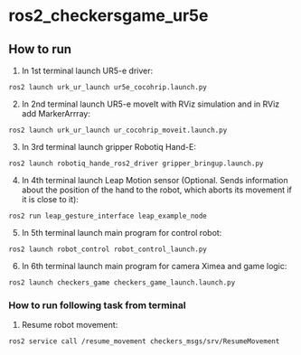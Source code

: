 # ros2_checkersgame_ur5e

## How to run
1. In 1st terminal launch UR5-e driver: 
```
ros2 launch urk_ur_launch ur5e_cocohrip.launch.py
```
2. In 2nd terminal launch UR5-e moveIt with RViz simulation and in RViz add MarkerArrray: 
```
ros2 launch urk_ur_launch ur_cocohrip_moveit.launch.py
```
3. In 3rd terminal launch gripper Robotiq Hand-E:
```
ros2 launch robotiq_hande_ros2_driver gripper_bringup.launch.py
```
4. In 4th terminal launch Leap Motion sensor (Optional. Sends information about the position of the hand to the robot, which aborts its movement if it is close to it):
```
ros2 run leap_gesture_interface leap_example_node
```
5. In 5th terminal launch main program for control robot:
```
ros2 launch robot_control robot_control_launch.py 
```
6. In 6th terminal launch main program for camera Ximea and game logic:
```
ros2 launch checkers_game checkers_game_launch.launch.py
```

### How to run following task from terminal
1. Resume robot movement:
```
ros2 service call /resume_movement checkers_msgs/srv/ResumeMovement 
```
